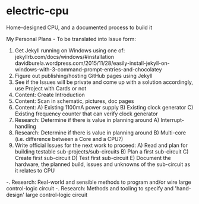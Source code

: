 # electric-cpu
Home-designed CPU, and a documented process to build it

My Personal Plans - To be translated into Issue form:

1. Get Jekyll running on Windows using one of: jekyllrb.com/docs/windows/#installation
   davidburela.wordpress.com/2015/11/28/easily-install-jekyll-on-windows-with-3-command-prompt-entries-and-chocolatey
2. Figure out publishing/hosting GitHub pages using Jekyll
3. See if the Issues will be private and come up with a solution accordingly, use Project with Cards or not
4. Content: Create Introduction
5. Content: Scan in schematic, pictures, doc pages
6. Content:
   A) Existing 1100mA power supply
   B) Existing clock generator
   C) Existing frequency counter that can verify clock generator
7. Research: Determine if there is value in planning around A) Interrupt-handling
8. Research: Determine if there is value in planning around B) Multi-core (i.e. difference between a Core and a CPU?)
9. Write official Issues for the next work to proceed:
   A) Read and plan for building testable sub-projects/sub-circuits
   B) Plan a first sub-circuit
   C) Create first sub-circuit
   D) Test first sub-circuit
   E) Document the hardware, the planned build, issues and unknowns of the sub-circuit as it relates to CPU
   
   
-. Research: Real-world and sensible methods to program and/or wire large control-logic circuit
-. Research: Methods and tooling to specify and 'hand-design' large control-logic circuit

